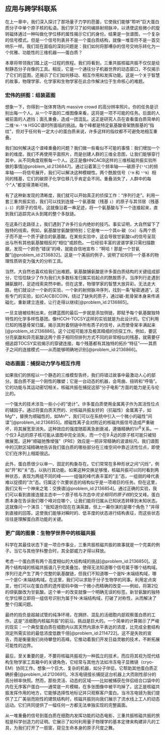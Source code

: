 ## 应用与跨学科联系

在上一章中，我们深入探讨了那场量子力学的芭蕾，它使我们能够“聆听”巨大蛋白质分子中单个原子核的私语。我们学习了如何编排射频脉冲，以诱使这些微小的旋转磁体通过一种叫做化学位移的属性揭示它们的身份。结果是一张谱图，一个复杂的信号模式。但是一个信号列表并不是一个蛋白质结构，就像一堆音符不是一首交响乐一样。我们现在面临的深刻问题是：我们如何将那嘈杂的信号交响乐转化为一个优雅、功能性的三维机器——蛋白质？

本章将带领我们踏上这一过程的旅程。我们将看到，三重共振核磁共振不仅仅是绘制静态分子肖像的工具。相反，它是一个通往分子机器世界的动态窗口，不仅揭示了它们的蓝图，还揭示了它们如何移动、相互作用和发挥功能。这是一个关于智慧的故事，物理学家、化学家和生物学家在此合作解决位于生命核心的难题。

### 宏伟的拼图：组装蓝图

想象一下，你得到一张体育场内 massive crowd 的高分辨率照片。你的任务是识别出每一个人。从一个平面的二维图像来看，这将是一项不可能的任务。后面的人被前面的人遮挡；面孔重叠，造成一团混乱。这正是研究人员在查看蛋白质简单的二维`¹H-¹⁵N` HSQC谱时所面临的挑战。每个峰都是特定氨基酸骨架酰胺基的“指纹”，但对于任何有一定大小的蛋白质来说，许多这样的指纹都不可避免地相互重叠。

我们如何解决这个谱峰重叠的问题？我们做一些看似不可能的事情：我们增加一个新的维度。我们不再使用平面照片，而是创建人群的三维全息图，让我们能够穿行其中，从不同角度观察每一个人。这正是像HNCACB这样的三维核磁共振实验所做的事情[@problem_id:2136847]。通过沿着第三个频率轴——碳原子(`¹³C`)的频率轴——将信号展开，我们可以解决这种模糊性。两个酰胺信号（`¹H` 和 `¹⁵N`）相同的残基，它们的碳原子化学位移几乎肯定会不同。重叠消失了，人群中的每个“人”都变得清晰可辨。

有了这种新发现的清晰度，我们就可以开始真正的侦探工作：“序列行走”。利用一套三重共振实验，我们可以找到连接一个氨基酸（残基 `i`）的原子与其邻居（残基 `i-1`）的原子的信号。这就像沿着一串足迹，将一个氨基酸与下一个连接起来，直到我们追踪完从头到尾的整个多肽链。

在这条行走路径上，我们遇到了许多行业内绝妙的技巧。事实证明，大自然留下了独特的线索。例如，氨基酸甘氨酸很特别；它是唯一一个其α-碳（`Cα`）与两个质子而不是一个质子键合的氨基酸。在某些实验中，这会导致甘氨酸`Cα`的信号呈现出与所有其他氨基酸相反的“相位”或颜色。一位经验丰富的波谱学家只需扫描数据，发现一个颜色“错误”的峰，就能自信地宣布：“啊哈！那是一个甘氨酸”[@problem_id:2136832]。这是一个美丽的例子，说明了如何将一个基本的物理性质转变为强大的分析工具。

当然，大自然也喜欢给我们出难题。氨基酸脯氨酸是许多蛋白质结构的关键组成部分，它恰恰缺少了作为我们大多数标准归属实验起点的酰胺质子。当序列行走遇到脯氨酸时，足迹线索突然中断。但在这里，物理学家的智慧大放异彩。无法走大路，他们就设计一个新的实验，一个新的射频脉冲序列，找到一条“秘密通道”。这些专门的实验，如(CA)CB(CO)N，绕过了缺失的质子，通过碳-氮骨架本身来传递磁化，重新建立连接，让行走得以继续[@problem_id:2136885]。

一旦主链被绘制出来，创建蓝图的最后一步就是添加侧链，即赋予每个氨基酸独特特性的化学多样性基团。像HCCH-TOCSY这样的实验就是为此设计的。它们利用已知的残基骨架归属，揭示其附着侧链中所有质子的信号，从而使骨架丰满起来[@problem_id:2136886]。这个过程可能涉及极其精细的侦探工作。例如，要区分亮氨酸和异亮氨酸这两个原子相同但排列方式不同的非常相似的残基，就需要仔细追踪TOCSY实验揭示的穿键连接。每个残基都有其独特的拓扑“特征”——其质子之间的连接模式——从而能够明确地识别[@problem_id:2136866]。

### 动态画面：捕捉动力学与相互作用

如果我们的旅程以一个静态的三维模型告终，我们将错过故事中最激动人心的部分。蛋白质不是一个刚性的雕塑；它是一台动态的机器，会弯曲、扭转和“呼吸”。它的功能与其运动密切相关。核磁共振在捕捉这部“分子电影”方面的能力是无与伦比的。

一个强大的技术涉及一些小小的“诡计”。许多蛋白质使用金属离子作为其活性位点的辅因子。通过将蛋白质天然的、对核磁共振友好的（抗磁性）金属离子，如Mg²⁺，替换为顺磁性的，如Mn²⁺，我们可以在系统中引入一个微小的磁性“间谍”[@problem_id:2136855]。顺磁性离子会对附近的核磁共振信号造成严重破坏，将其展宽至消失。这种效应的强度随距离急剧衰减，遵循精确的$1/r^6$关系。一个仅3 Å远的原子核可能从谱图中完全消失，而一个在9 Å远的原子核可能只被轻微展宽。这种“顺磁弛豫增强”（PRE）效应是一把非常精确的波谱标尺。我们谱图中的沉默区域精确地告诉我们蛋白质的哪些部分在三维空间中靠近活性位点，即使它们在序列上相距很远。

此外，蛋白质很少以单一、固定的构象存在。它们常常在多种形状之间“闪烁”，例如“开”和“关”态，以执行其功能。如果这种交换足够慢，核磁共振可以同时看到两种状态，表现为两组不同的峰——一组强的峰代表丰富的“主”态，一组弱的峰代表难以捉摸的“次”态。归属这个次要状态的结构似乎是一项艰巨的任务。但在这里，我们又有一个神来之笔：交换谱[@problem_id:2136854]。通过正确的实验，我们可以看到直接连接主态中一个原子核与次态中*完全相同的原子核*的交叉峰。蛋白质本身在告诉我们哪个峰对应哪个，让我们能将归属从已知状态转移到未知状态。这就像问一个演员：“我知道你现在在演英雄，但上一幕你演的是哪个角色？”并得到直接的回答。这使我们能够对瞬时的、低丰度的状态进行结构表征，而这些状态往往是理解蛋白质功能的关键。

### 更广阔的图景：生物学世界中的核磁共振

科学在其最佳状态下是一项合作事业，三重共振核磁共振的故事就是一个完美的例子。当它与其他学科整合时，其全部威力才得以释放。

考虑一个蛋白质有两个高度相似的大结构域的挑战[@problem_id:2136850]。这两个结构域的核磁共振谱几乎完美叠加，使得无法知道哪个信号属于哪个结构域。序列行走产生了两个完整的氨基酸链，但我们不知道哪一个是N-末端结构域，哪一个是C-末端结构域。在这里，我们可以求助于分子生物学的同事。利用定点突变，他们可以在蛋白质的遗传密码中做一个微小而精确的改变——例如，将第2位的缬氨酸改为甘氨酸。这个单一的改变就像一个明确无误的标签。新甘氨酸的独特化学位移立即将一组信号识别为属于N-末端结构域，打破了对称性，从而解决了整个归属问题。

最终的抱负是超越试管的纯净环境，在拥挤、混乱的活细胞内部观察蛋白质的工作。这是“活细胞内核磁共振”的前沿。挑战是巨大的。一个简单的计算揭示了严峻的现实：一个典型蛋白质在细胞内以其天然内源水平表达的浓度，比完成全套结构测定所需实验的最低浓度低数千倍[@problem_id:2114722]。这不是失败的宣告，而是衡量我们尚待攀登的高峰。它推动着我们开发日益灵敏的技术，不断拓展可能性的边界。

最后，至关重要的是，不要将核磁共振视为一种孤立的技术，而应将其视为现代结构生物学家工具箱中的关键角色，它经常与其他方法如冷冻电子显微镜（cryo-EM）协同工作。想象一个巨大、复杂的机器，如分子伴侣，它帮助其他蛋白质正确折叠[@problem_id:2120691]。冷冻电镜擅长捕捉这台机器上大而刚性部分的高分辨率快照。然而，那些灵活、动态的区域——比如被捕获在伴侣结合口袋中的内在无序客户蛋白——通常是一片模糊，在多张图像中被平均掉了。这正是核磁共振发挥作用的地方，它能够选择性地标记并只观察客户蛋白。当冷冻电镜为我们提供了工厂美丽而刚性的建筑结构时，核磁共振则向我们展示了流水线上工人的动态运动。它们共同提供了一幅任何一方都无法单独实现的完整画面。

从一堆重叠的信号到蛋白质在细胞内发挥功能的动态电影，三重共振核磁共振的旅程是科学创造力的证明。它展示了如何利用量子物理学的基本定律来构建非凡的工具，为我们打开了一扇窗，窥见生命本身的原子尺度之舞。